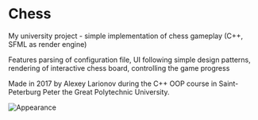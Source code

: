 # Chess
My university project - simple implementation of chess gameplay (C++, SFML as render engine)

Features parsing of configuration file, UI following simple design patterns, rendering of interactive chess board, controlling the game progress

Made in 2017 by Alexey Larionov during the C++ OOP course in Saint-Peterburg Peter the Great Polytechnic University.

![Appearance](https://img.vim-cn.com/fc/1049a2b546d907abd115c76dc4dc5e44246bff.png)

